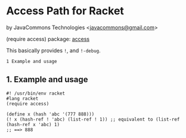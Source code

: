 # Access Path for Racket

by JavaCommons Technologies
<[javacommons@gmail.com](mailto:javacommons@gmail.com)>

 (require access) package: [access](https://pkgs.racket-lang.org/package/access)

This basically provides `!`, and `!-debug`.

    1 Example and usage

## 1. Example and usage

```racket
#! /usr/bin/env racket                                                                
#lang racket                                                                          
(require access)                                                                      
                                                                                      
(define x (hash 'abc '(777 888)))                                                     
(! x (hash-ref ! 'abc) (list-ref ! 1)) ;; equivalent to (list-ref (hash-ref x 'abc) 1)
;; ==> 888                                                                            
```
